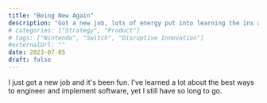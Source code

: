 ```yaml
---
title: "Being New Again"
description: "Got a new job, lots of energy put into learning the ins and outs of the new job from a technical view"
# categories: ["Strategy", "Product"]
# tags: ["Nintendo", "Switch", "Disruptive Innovation"]
#externalUrl: ""
date: 2023-07-05
draft: false
---
```


I just got a new job and it's been fun. I've learned a lot about the best ways to engineer and implement software, yet I still have so long to go.

